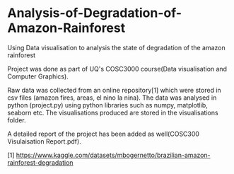# Analysis-of-Degradation-of-Amazon-Rainforest
Using Data visualisation to analysis the state of degradation of the amazon rainforest

Project was done as part of UQ's COSC3000 course(Data visualisation and Computer Graphics).

Raw data was collected from an online repository[1] which were stored in csv files (amazon fires, areas, el nino la nina).
The data was analysed in python (project.py) using python libraries such as numpy, matplotlib, seaborn etc.
The visualisations produced are stored in the visualisations folder.

A detailed report of the project has been added as well(COSC300 Visulaisation Report.pdf).


[1] https://www.kaggle.com/datasets/mbogernetto/brazilian-amazon-rainforest-degradation
